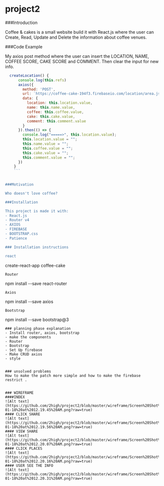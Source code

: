 # project2

###Introduction

Coffee & cakes is a small website build it with React.js where the user can Create, Read, Update and Delete the information about coffee venues.

###Code Example

My axios post method where the user can insert the LOCATION, NAME, COFFEE SCORE, CAKE SCORE and COMMENT.
Then clear the input for new info.

```Javascript
  createLocation() {
      console.log(this.refs)
      axios({
        method: 'POST',
        url: `https://coffee-cake-194f3.firebaseio.com/location/area.json`,
        data: {
          location: this.location.value,
          name: this.name.value,
          coffee: this.coffee.value,
          cake: this.cake.value,
          comment: this.comment.value
        }
      }).then(() => {
        console.log("=====>", this.location.value);
        this.location.value = "";
        this.name.value = "";
        this.coffee.value = "";
        this.cake.value = "";
        this.comment.value = "";
      })
    }
    ```
    

###Motivation

Who doesn't love coffee?

###Installation

This project is made it with:
- React.js
- Router v4
- AXIOS
- FIREBASE
- BOOTSTRAP.css
- Patience

### Installation instructions

react
```
create-react-app coffee-cake
```
Router
````
npm install --save react-router
```
Axios
```
npm install --save axios
```
Bootstrap
```
npm install --save bootstrap@3
```
### planning phase explanation
- Install router, axios, bootstrap
- make the components
- Router
- Bootstrap
- Set Up firebase
- Make CRUD axios
- style 


### unsolved problems
How to make the patch more simple and how to make the firebase restrict .


### WIREFRAME
####INDEX
![Alt text] (https://github.com/2high/project2/blob/master/wireframe/Screen%20Shot%202017-01-18%20at%2012.19.45%20AM.png?raw=true)
#### CLICK SHARE
![Alt text] (https://github.com/2high/project2/blob/master/wireframe/Screen%20Shot%202017-01-18%20at%2012.19.56%20AM.png?raw=true)
#### VIEW SHARE
![Alt text] (https://github.com/2high/project2/blob/master/wireframe/Screen%20Shot%202017-01-18%20at%2012.20.07%20AM.png?raw=true)
#### CLICK PLACES
![Alt text] (https://github.com/2high/project2/blob/master/wireframe/Screen%20Shot%202017-01-18%20at%2012.20.16%20AM.png?raw=true)
#### USER SEE THE INFO
![Alt text] (https://github.com/2high/project2/blob/master/wireframe/Screen%20Shot%202017-01-18%20at%2012.20.31%20AM.png?raw=true)
